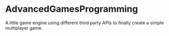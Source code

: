 # AdvancedGamesProgramming
A little game engine using different third party APIs to finally create a simple multiplayer game.
